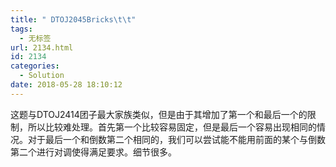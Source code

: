 ```yaml
---
title: " DTOJ2045Bricks\t\t"
tags:
  - 无标签
url: 2134.html
id: 2134
categories:
  - Solution
date: 2018-05-28 18:10:12
---
```


这题与DTOJ2414团子最大家族类似，但是由于其增加了第一个和最后一个的限制，所以比较难处理。首先第一个比较容易固定，但是最后一个容易出现相同的情况。对于最后一个和倒数第二个相同的，我们可以尝试能不能用前面的某个与倒数第二个进行对调使得满足要求。细节很多。